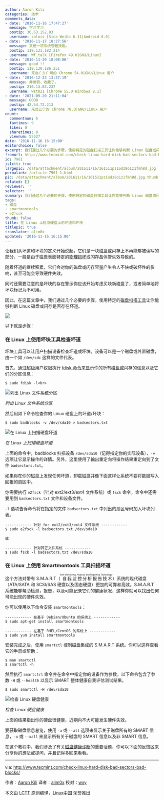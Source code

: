 ```yaml
---
author: Aaron Kili
categories: 技术
comments_data:
- date: '2016-11-16 17:47:27'
  message: 学习学习
  postip: 36.63.152.83
  username: zalois [Sina Weibo 6.11|Android 6.0]
- date: '2016-11-17 18:27:56'
  message: 又是一项系统管理技能。
  postip: 119.131.182.214
  username: Wf_talk [Firefox 49.0|GNU/Linux]
- date: '2016-11-20 18:08:06'
  message: good !!
  postip: 119.130.186.251
  username: 来自广东广州的 Chrome 54.0|GNU/Linux 用户
- date: '2016-12-23 13:37:19'
  message: 非常赞，收藏了。
  postip: 210.13.83.237
  username: wst021 [Chrome 55.0|Windows 8.1]
- date: '2021-09-20 21:11:04'
  message: GOOD
  postip: 42.54.72.213
  username: 来自辽宁的 Chrome 78.0|GNU/Linux 用户
count:
  commentnum: 5
  favtimes: 9
  likes: 0
  sharetimes: 0
  viewnum: 55527
date: '2016-11-16 16:15:00'
editorchoice: false
excerpt: 我们通过几个必要的步骤，使用特定的磁盘扫描工具让你能够判断 Linux 磁盘或闪存是否存在坏道。
fromurl: http://www.tecmint.com/check-linux-hard-disk-bad-sectors-bad-blocks/
id: 7961
islctt: true
largepic: /data/attachment/album/201611/16/161511pz1odz8o1z1fmh8d.jpg
permalink: /article-7961-1.html
pic: /data/attachment/album/201611/16/161511pz1odz8o1z1fmh8d.jpg.thumb.jpg
related: []
reviewer: ''
selector: ''
summary: 我们通过几个必要的步骤，使用特定的磁盘扫描工具让你能够判断 Linux 磁盘或闪存是否存在坏道。
tags:
- 磁盘
- smartmontools
- e2fsck
thumb: false
title: 在 Linux 上检测硬盘上的坏道和坏块
titlepic: true
translator: alim0x
updated: '2016-11-16 16:15:00'
---
```


让我们从坏道和坏块的定义开始说起，它们是一块磁盘或闪存上不再能够被读写的部分，一般是由于磁盘表面特定的[物理损坏](http://www.tecmint.com/defragment-linux-system-partitions-and-directories/)或闪存晶体管失效导致的。


随着坏道的继续积累，它们会对你的磁盘或闪存容量产生令人不快或破坏性的影响，甚至可能会导致硬件失效。


同时还需要注意的是坏块的存在警示你应该开始考虑买块新磁盘了，或者简单地将坏块标记为不可用。


因此，在这篇文章中，我们通过几个必要的步骤，使用特定的[磁盘扫描工具](http://www.tecmint.com/ncdu-a-ncurses-based-disk-usage-analyzer-and-tracker/)让你能够判断 Linux 磁盘或闪存是否存在坏道。


![](/data/attachment/album/201611/16/161511pz1odz8o1z1fmh8d.jpg)


以下就是步骤：


### 在 Linux 上使用坏块工具检查坏道


坏块工具可以让用户扫描设备检查坏道或坏块。设备可以是一个磁盘或外置磁盘，由一个如 `/dev/sdc` 这样的文件代表。


首先，通过超级用户权限执行 [fdisk 命令](http://www.tecmint.com/fdisk-commands-to-manage-linux-disk-partitions/)来显示你的所有磁盘或闪存的信息以及它们的分区信息：



```
$ sudo fdisk -l<br>
```

![列出 Linux 文件系统分区](/data/attachment/album/201611/16/161522zvofgpg5atqaz66q.png)


*列出 Linux 文件系统分区*


然后用如下命令检查你的 Linux 硬盘上的坏道/坏块：



```
$ sudo badblocks -v /dev/sda10 > badsectors.txt

```

![在 Linux 上扫描硬盘坏道](/data/attachment/album/201611/16/161523ae1f9efev9zmpa44.png)


*在 Linux 上扫描硬盘坏道*


上面的命令中，badblocks 扫描设备 `/dev/sda10`（记得指定你的实际设备），`-v` 选项让它显示操作的详情。另外，这里使用了输出重定向将操作结果重定向到了文件 `badsectors.txt`。


如果你在你的磁盘上发现任何坏道，卸载磁盘并像下面这样让系统不要将数据写入回报的扇区中。


你需要执行 `e2fsck`（针对 ext2/ext3/ext4 文件系统）或 `fsck` 命令，命令中还需要用到 `badsectors.txt` 文件和设备文件。


`-l` 选项告诉命令将在指定的文件 `badsectors.txt` 中列出的扇区号码加入坏块列表。



```
------------ 针对 for ext2/ext3/ext4 文件系统 ------------
$ sudo e2fsck -l badsectors.txt /dev/sda10

或

------------ 针对其它文件系统 ------------
$ sudo fsck -l badsectors.txt /dev/sda10

```

### 在 Linux 上使用 Smartmontools 工具扫描坏道


这个方法对带有 S.M.A.R.T（<ruby> 自我监控分析报告技术 <rp>  （ </rp> <rt>  Self-Monitoring, Analysis and Reporting Technology </rt> <rp>  ） </rp></ruby>）系统的现代磁盘（ATA/SATA 和 SCSI/SAS 硬盘以及固态硬盘）更加的可靠和高效。S.M.A.R.T 系统能够帮助检测，报告，以及可能记录它们的健康状况，这样你就可以找出任何可能出现的硬件失效。


你可以使用以下命令安装 `smartmontools`：



```
------------ 在基于 Debian/Ubuntu 的系统上 ------------
$ sudo apt-get install smartmontools

------------ 在基于 RHEL/CentOS 的系统上 ------------
$ sudo yum install smartmontools

```

安装完成之后，使用 `smartctl` 控制磁盘集成的 S.M.A.R.T 系统。你可以这样查看它的手册或帮助：



```
$ man smartctl
$ smartctl -h

```

然后执行 `smartctrl` 命令并在命令中指定你的设备作为参数，以下命令包含了参数 `-H` 或 `--health` 以显示 SMART 整体健康自我评估测试结果。



```
$ sudo smartctl -H /dev/sda10

```

![检查 Linux 硬盘健康](/data/attachment/album/201611/16/161523ycc1n841ncat1zz2.png)


*检查 Linux 硬盘健康*


上面的结果指出你的硬盘很健康，近期内不大可能发生硬件失效。


要获取磁盘信息总览，使用 `-a` 或 `--all` 选项来显示关于磁盘所有的 SMART 信息，`-x` 或 `--xall` 来显示所有关于磁盘的 SMART 信息以及非 SMART 信息。


在这个教程中，我们涉及了有关[磁盘健康诊断](http://www.tecmint.com/defragment-linux-system-partitions-and-directories/)的重要话题，你可以下面的反馈区来分享你的想法或提问，并且记得多回来看看。




---


via: <http://www.tecmint.com/check-linux-hard-disk-bad-sectors-bad-blocks/>


作者：[Aaron Kili](http://www.tecmint.com/author/aaronkili/) 译者：[alim0x](https://github.com/alim0x) 校对：[wxy](https://github.com/wxy)


本文由 [LCTT](https://github.com/LCTT/TranslateProject) 原创编译，[Linux中国](https://linux.cn/) 荣誉推出